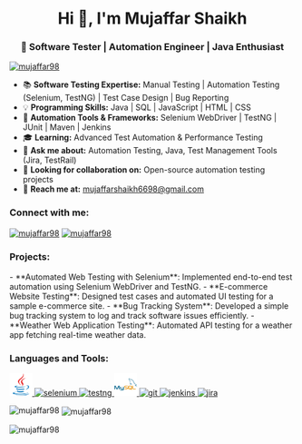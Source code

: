<h1 align="center">Hi 👋, I'm Mujaffar Shaikh</h1>
<h3 align="center">🚀 Software Tester | Automation Engineer | Java Enthusiast </h3>

<p align="left"> <a href="https://github.com/ryo-ma/github-profile-trophy"><img src="https://github-profile-trophy.vercel.app/?username=mujaffar98" alt="mujaffar98" /></a> </p>

- 📚 **Software Testing Expertise:** Manual Testing | Automation Testing (Selenium, TestNG) | Test Case Design | Bug Reporting
- 💡 **Programming Skills:** Java | SQL | JavaScript | HTML | CSS
- 🎨 **Automation Tools & Frameworks:** Selenium WebDriver | TestNG | JUnit | Maven | Jenkins
- 🎓 **Learning:** Advanced Test Automation & Performance Testing
- 💬 **Ask me about:** Automation Testing, Java, Test Management Tools (Jira, TestRail)
- 📝 **Looking for collaboration on:** Open-source automation testing projects
- 💌 **Reach me at:** mujaffarshaikh6698@gmail.com

<h3 align="left">Connect with me:</h3>
<p align="left">
<a href="https://twitter.com/mujaffar98" target="blank"><img align="center" src="https://raw.githubusercontent.com/rahuldkjain/github-profile-readme-generator/master/src/images/icons/Social/twitter.svg" alt="mujaffar98" height="30" width="40" /></a>
<a href="https://linkedin.com/in/mujaffar98" target="blank"><img align="center" src="https://raw.githubusercontent.com/rahuldkjain/github-profile-readme-generator/master/src/images/icons/Social/linked-in-alt.svg" alt="mujaffar98" height="30" width="40" /></a>
</p>

<h3 align="left">Projects:</h3>
- **Automated Web Testing with Selenium**: Implemented end-to-end test automation using Selenium WebDriver and TestNG.
- **E-commerce Website Testing**: Designed test cases and automated UI testing for a sample e-commerce site.
- **Bug Tracking System**: Developed a simple bug tracking system to log and track software issues efficiently.
- **Weather Web Application Testing**: Automated API testing for a weather app fetching real-time weather data.

<h3 align="left">Languages and Tools:</h3>
<p align="left"> 
<a href="https://www.java.com" target="_blank" rel="noreferrer"> <img src="https://raw.githubusercontent.com/devicons/devicon/master/icons/java/java-original.svg" alt="java" width="40" height="40"/> </a>
<a href="https://www.selenium.dev" target="_blank" rel="noreferrer"> <img src="https://raw.githubusercontent.com/detain/svg-logos/780f25886640cef088af994181646db2f6b1a3f8/svg/selenium-logo.svg" alt="selenium" width="40" height="40"/> </a>
<a href="https://testng.org/" target="_blank" rel="noreferrer"> <img src="https://upload.wikimedia.org/wikipedia/commons/a/a6/TestNG.png" alt="testng" width="40" height="40"/> </a>
<a href="https://www.mysql.com/" target="_blank" rel="noreferrer"> <img src="https://raw.githubusercontent.com/devicons/devicon/master/icons/mysql/mysql-original-wordmark.svg" alt="mysql" width="40" height="40"/> </a>
<a href="https://git-scm.com/" target="_blank" rel="noreferrer"> <img src="https://www.vectorlogo.zone/logos/git-scm/git-scm-icon.svg" alt="git" width="40" height="40"/> </a>
<a href="https://www.jenkins.io" target="_blank" rel="noreferrer"> <img src="https://www.vectorlogo.zone/logos/jenkins/jenkins-icon.svg" alt="jenkins" width="40" height="40"/> </a>
<a href="https://www.atlassian.com/software/jira" target="_blank" rel="noreferrer"> <img src="https://cdn.worldvectorlogo.com/logos/jira-1.svg" alt="jira" width="40" height="40"/> </a>
</p>

<p><img align="left" src="https://github-readme-stats.vercel.app/api/top-langs?username=mujaffar98&show_icons=true&locale=en&layout=compact" alt="mujaffar98" /></p>

<p>&nbsp;<img align="center" src="https://github-readme-stats.vercel.app/api?username=mujaffar98&show_icons=true&locale=en" alt="mujaffar98" /></p>

<p><img align="center" src="https://github-readme-streak-stats.herokuapp.com/?user=mujaffar98&" alt="mujaffar98" /></p>
